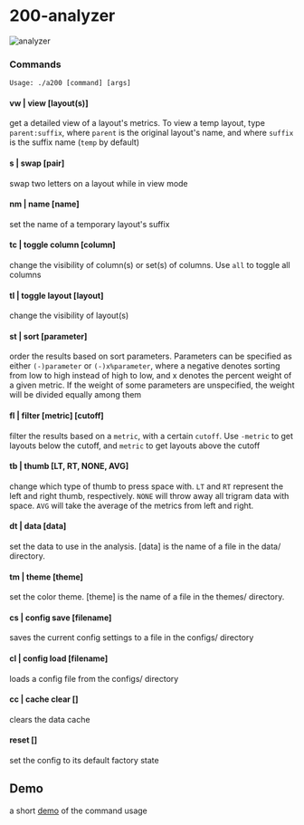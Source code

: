 # 200-analyzer

![analyzer](https://i.ibb.co/hVkBDZd/Screenshot-from-2021-09-27-18-17-43.png)

### Commands

`Usage: ./a200 [command] [args]`

#### vw | view [layout(s)]
get a detailed view of a layout's metrics. To view a temp layout, type `parent:suffix`, where `parent` is the original layout's name, and where `suffix` is the suffix name (`temp` by default)

#### s | swap [pair]
swap two letters on a layout while in view mode

#### nm | name [name]
set the name of a temporary layout's suffix

#### tc | toggle column [column]
change the visibility of column(s) or set(s) of columns. Use `all` to toggle all columns

#### tl | toggle layout [layout]
change the visibility of layout(s)

#### st | sort [parameter]
order the results based on sort parameters. Parameters can be specified as either `(-)parameter` or `(-)x%parameter`, where a negative denotes sorting from low to high instead of high to low, and x denotes the percent weight of a given metric. If the weight of some parameters are unspecified, the weight will be divided equally among them

#### fl | filter [metric] [cutoff]
filter the results based on a `metric`, with a certain `cutoff`. Use `-metric` to get layouts below the cutoff, and `metric` to get layouts above the cutoff

#### tb | thumb [LT, RT, NONE, AVG]
change which type of thumb to press space with. `LT` and `RT` represent the left and right thumb, respectively. `NONE` will throw away all trigram data with space. `AVG` will take the average of the metrics from left and right. 

#### dt | data [data]
set the data to use in the analysis. [data] is the name of a file in the data/ directory.

#### tm | theme [theme]
set the color theme. [theme] is the name of a file in the themes/ directory.

#### cs | config save [filename]
saves the current config settings to a file in the configs/ directory

#### cl | config load [filename]
loads a config file from the configs/ directory

#### cc | cache clear []
clears the data cache

#### reset []
set the config to its default factory state

## Demo

a short [demo](https://youtu.be/eeS1HR6MgEE) of the command usage
